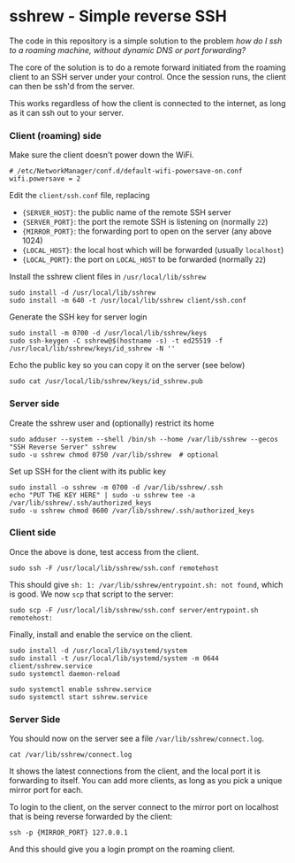 # sshrew - Simple reverse SSH

The code in this repository is a simple solution to the problem _how do I
ssh to a roaming machine, without dynamic DNS or port forwarding?_

The core of the solution is to do a remote forward initiated from the
roaming client to an SSH server under your control.  Once the session
runs, the client can then be ssh'd from the server.

This works regardless of how the client is connected to the internet,
as long as it can ssh out to your server.


### Client (roaming) side

Make sure the client doesn't power down the WiFi.

    # /etc/NetworkManager/conf.d/default-wifi-powersave-on.conf
    wifi.powersave = 2

Edit the `client/ssh.conf` file, replacing

 * `{SERVER_HOST}`: the public name of the remote SSH server
 * `{SERVER_PORT}`: the port the remote SSH is listening on (normally `22`)
 * `{MIRROR_PORT}`: the forwarding port to open on the server (any above 1024)
 * `{LOCAL_HOST}`: the local host which will be forwarded (usually `localhost`)
 * `{LOCAL_PORT}`: the port on `LOCAL_HOST` to be forwarded (normally `22`) 

Install the sshrew client files in `/usr/local/lib/sshrew`

    sudo install -d /usr/local/lib/sshrew
    sudo install -m 640 -t /usr/local/lib/sshrew client/ssh.conf

Generate the SSH key for server login

    sudo install -m 0700 -d /usr/local/lib/sshrew/keys
    sudo ssh-keygen -C sshrew@$(hostname -s) -t ed25519 -f /usr/local/lib/sshrew/keys/id_sshrew -N ''

Echo the public key so you can copy it on the server (see below)

    sudo cat /usr/local/lib/sshrew/keys/id_sshrew.pub

### Server side 

Create the sshrew user and (optionally) restrict its home

    sudo adduser --system --shell /bin/sh --home /var/lib/sshrew --gecos "SSH Reverse Server" sshrew
    sudo -u sshrew chmod 0750 /var/lib/sshrew  # optional

Set up SSH for the client with its public key

    sudo install -o sshrew -m 0700 -d /var/lib/sshrew/.ssh
    echo "PUT THE KEY HERE" | sudo -u sshrew tee -a /var/lib/sshrew/.ssh/authorized_keys
    sudo -u sshrew chmod 0600 /var/lib/sshrew/.ssh/authorized_keys

### Client side

Once the above is done, test access from the client.

    sudo ssh -F /usr/local/lib/sshrew/ssh.conf remotehost

This should give `sh: 1: /var/lib/sshrew/entrypoint.sh: not found`,
which is good.  We now `scp` that script to the server:

    sudo scp -F /usr/local/lib/sshrew/ssh.conf server/entrypoint.sh remotehost:

Finally, install and enable the service on the client.

    sudo install -d /usr/local/lib/systemd/system
    sudo install -t /usr/local/lib/systemd/system -m 0644 client/sshrew.service
    sudo systemctl daemon-reload

    sudo systemctl enable sshrew.service
    sudo systemctl start sshrew.service

### Server Side

You should now on the server see a file `/var/lib/sshrew/connect.log`.

    cat /var/lib/sshrew/connect.log

It shows the latest connections from the client, and the local port it
is forwarding to itself.  You can add more clients, as long as you pick
a unique mirror port for each.

To login to the client, on the server connect to the mirror port on
localhost that is being reverse forwarded by the client:

    ssh -p {MIRROR_PORT} 127.0.0.1

And this should give you a login prompt on the roaming client.

